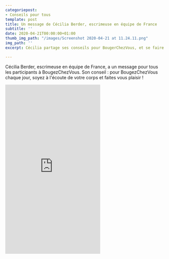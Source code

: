 ```yaml
---
categoriepost:
- Conseils pour tous
template: post
title: Un message de Cécilia Berder, escrimeuse en équipe de France
subtitle: ''
date: 2020-04-21T00:00:00+01:00
thumb_img_path: "/images/Screenshot 2020-04-21 at 11.24.11.png"
img_path: ''
excerpt: Cécilia partage ses conseils pour BougerChezVous, et se faire du bien

---
```

Cécilia Berder, escrimeuse en équipe de France, a un message pour tous les participants à BougezChezVous. Son conseil : pour BougezChezVous chaque jour, soyez à l'écoute de votre corps et faites vous plaisir !

<body>
<iframe src="https://player.vimeo.com/video/410139015?title=0&byline=0&portrait=0" width="300" height="533" frameborder="0" allow="autoplay; fullscreen" allowfullscreen></iframe>
</body>